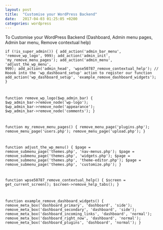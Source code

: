 ```yaml
---
layout: post
title:  "Customise your WordPress Backend"
date:   2017-04-03 01:25:05 +0200
categories: wordpress
---
```


<p>To Customise your WordPress Backend (Dashboard, Admin menu pages, Admin bar menu, Remove contextual help)</p>

<code>if (!is_super_admin()) {
    add_action('admin_bar_menu', 'remove_wp_logo', 999);
    add_action('admin_init', 'my_remove_menu_pages');
    add_action('admin_menu', 'adjust_the_wp_menu', 999);
    add_action('admin_head', 'wpse50787_remove_contextual_help');
    // Hoook into the 'wp_dashboard_setup' action to register our function
    add_action('wp_dashboard_setup', 'example_remove_dashboard_widgets');
}

function remove_wp_logo($wp_admin_bar) {
    $wp_admin_bar->remove_node('wp-logo');
    $wp_admin_bar->remove_node('appearance');
    $wp_admin_bar->remove_node('comments');
}

function my_remove_menu_pages() {
    remove_menu_page('plugins.php');
    remove_menu_page('users.php');
    remove_menu_page('upload.php');
}

function adjust_the_wp_menu() {
    $page = remove_submenu_page('themes.php', 'nav-menus.php');
    $page = remove_submenu_page('themes.php', 'widgets.php');
    $page = remove_submenu_page('themes.php', 'theme-editor.php');
    $page = remove_submenu_page('themes.php', 'customize.php');
}

function wpse50787_remove_contextual_help() {
    $screen = get_current_screen();
    $screen->remove_help_tabs();
}

function example_remove_dashboard_widgets() {
    remove_meta_box('dashboard_primary', 'dashboard', 'side');
    remove_meta_box('dashboard_secondary', 'dashboard', 'side');
    remove_meta_box('dashboard_incoming_links', 'dashboard', 'normal');
    remove_meta_box('dashboard_right_now', 'dashboard', 'normal');
    remove_meta_box('dashboard_plugins', 'dashboard', 'normal');
}
</code>

